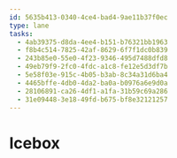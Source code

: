 ```yaml
---
id: 5635b413-0340-4ce4-bad4-9ae11b37f0ec
type: lane
tasks:
  - 4ab39375-d8da-4ee4-b151-b76321bb1963
  - f8b4c514-7825-42af-8629-6f7f1dc0b839
  - 243b85e0-55e0-4f23-9346-495d7488dfd8
  - 49eb79f9-2fc0-4fdc-a1c8-fe12e5d3df7b
  - 5e58f03e-915c-4b05-b3ab-8c34a31d6ba4
  - 4465bffe-4db0-4da2-ba0a-b0976a6e9d0a
  - 28106891-ca26-4df1-a1fa-31b59c69a286
  - 31e09448-3e18-49fd-b675-bf8e32121257
---
```


# Icebox
